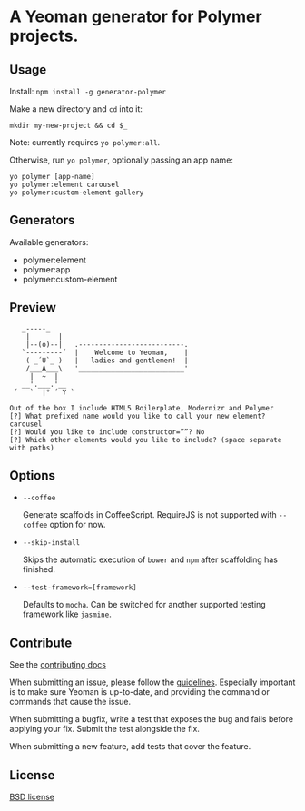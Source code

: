 # A Yeoman generator for Polymer projects.

## Usage

Install: `npm install -g generator-polymer`

Make a new directory and `cd` into it:
```
mkdir my-new-project && cd $_
```

Note: currently requires `yo polymer:all`.


Otherwise, run `yo polymer`, optionally passing an app name:
```
yo polymer [app-name]
yo polymer:element carousel
yo polymer:custom-element gallery
```

## Generators

Available generators:

- polymer:element
- polymer:app
- polymer:custom-element

## Preview

```
   _-----_
    |       |
    |--(o)--|   .--------------------------.
   `---------´  |    Welcome to Yeoman,    |
    ( _´U`_ )   |   ladies and gentlemen!  |
    /___A___\   '__________________________'
     |  ~  |
   __'.___.'__
 ´   `  |° ´ Y `

Out of the box I include HTML5 Boilerplate, Modernizr and Polymer
[?] What prefixed name would you like to call your new element? carousel
[?] Would you like to include constructor=””? No
[?] Which other elements would you like to include? (space separate with paths)
```

## Options

* `--coffee`
  
  Generate scaffolds in CoffeeScript.
  RequireJS is not supported with `--coffee` option for now.

* `--skip-install`

  Skips the automatic execution of `bower` and `npm` after
  scaffolding has finished.

* `--test-framework=[framework]`

  Defaults to `mocha`. Can be switched for
  another supported testing framework like `jasmine`.


## Contribute

See the [contributing docs](https://github.com/yeoman/yeoman/blob/master/contributing.md)

When submitting an issue, please follow the [guidelines](https://github.com/yeoman/yeoman/blob/master/contributing.md#issue-submission). Especially important is to make sure Yeoman is up-to-date, and providing the command or commands that cause the issue.

When submitting a bugfix, write a test that exposes the bug and fails before applying your fix. Submit the test alongside the fix.

When submitting a new feature, add tests that cover the feature.


## License

[BSD license](http://opensource.org/licenses/bsd-license.php)
